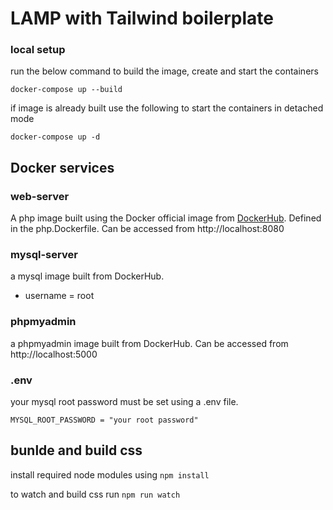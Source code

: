 # LAMP with Tailwind boilerplate

### local setup

run the below command to build the image, create and start the containers

```
docker-compose up --build
```

if image is already built use the following to start the containers in detached mode

```
docker-compose up -d
```

## Docker services

### web-server

A php image built using the Docker official image from [DockerHub](https://hub.docker.com/_/php). Defined in the php.Dockerfile. Can be accessed from http://localhost:8080

### mysql-server

a mysql image built from DockerHub.

- username = root

### phpmyadmin

a phpmyadmin image built from DockerHub. Can be accessed from http://localhost:5000

### .env

your mysql root password must be set using a .env file.

```
MYSQL_ROOT_PASSWORD = "your root password"
```

## bunlde and build css
install required node modules using `npm install`

to watch and build css run `npm run watch`